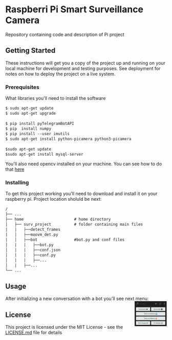 # Raspberri Pi Smart Surveillance Camera
Repository containing code and description of Pi project

## Getting Started

These instructions will get you a copy of the project up and running on your local machine for development and testing purposes. See deployment for notes on how to deploy the project on a live system.

### Prerequisites

What libraries you'll need to install the software
```
$ sudo apt-get update
$ sudo apt-get upgrade

$ pip install pyTelegramBotAPI
$ pip  install numpy
$ pip install --user imutils
$ sudo apt-get install python-picamera python3-picamera

$sudo apt-get update
$sudo apt-get install mysql-server

```
You'll also need opencv installed on your machine. You can see how to do that [here](https://www.pyimagesearch.com/2017/09/04/raspbian-stretch-install-opencv-3-python-on-your-raspberry-pi/)

### Installing
To get this project working you'll need to download and install it on your raspberry pi. Project location sholuld be next:
```
/
├── ...
├── home                      # home directory
│   ├── surv_project          # folder containing main files
|   |   ├──detect_frames
|   │   ├──moovm_det.py 
|   │   ├──bot                #bot.py and conf files
│   |   |   ├──bot.py
│   |   |   ├──conf.json
│   |   |   ├──conf.py
│   |   |   ├──...
│   |   ├──...
└── ...
```
## Usage
After initializing a new conversation with a bot you'll see next menu:
<img align="right" src="https://github.com/Vivikar/raspberry-pi-surv_proj/blob/master/readme_data/main_menu.jpg" width="100">
## License

This project is licensed under the MIT License - see the [LICENSE.md](LICENSE.md) file for details


